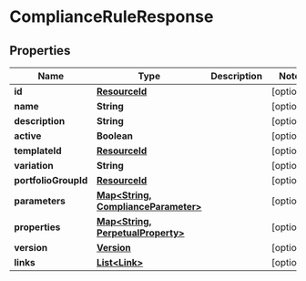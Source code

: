 

# ComplianceRuleResponse


## Properties

| Name | Type | Description | Notes |
|------------ | ------------- | ------------- | -------------|
|**id** | [**ResourceId**](ResourceId.md) |  |  [optional] |
|**name** | **String** |  |  [optional] |
|**description** | **String** |  |  [optional] |
|**active** | **Boolean** |  |  [optional] |
|**templateId** | [**ResourceId**](ResourceId.md) |  |  [optional] |
|**variation** | **String** |  |  [optional] |
|**portfolioGroupId** | [**ResourceId**](ResourceId.md) |  |  [optional] |
|**parameters** | [**Map&lt;String, ComplianceParameter&gt;**](ComplianceParameter.md) |  |  [optional] |
|**properties** | [**Map&lt;String, PerpetualProperty&gt;**](PerpetualProperty.md) |  |  [optional] |
|**version** | [**Version**](Version.md) |  |  [optional] |
|**links** | [**List&lt;Link&gt;**](Link.md) |  |  [optional] |



